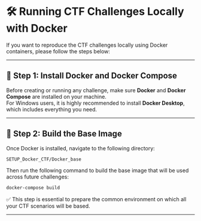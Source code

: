 # 🛠️ Running CTF Challenges Locally with Docker

If you want to reproduce the CTF challenges locally using Docker containers, please follow the steps below:

---

## 🧩 Step 1: Install Docker and Docker Compose

Before creating or running any challenge, make sure **Docker** and **Docker Compose** are installed on your machine.  
For Windows users, it is highly recommended to install **Docker Desktop**, which includes everything you need.

---

## 🧱 Step 2: Build the Base Image

Once Docker is installed, navigate to the following directory:

```bash
SETUP_Docker_CTF/Docker_base
```
Then run the following command to build the base image that will be used across future challenges:
```bash
docker-compose build
```

✅ This step is essential to prepare the common environment on which all your CTF scenarios will be based.

---
